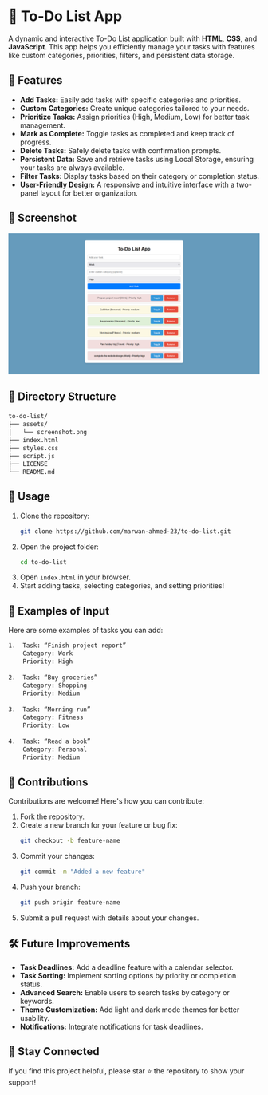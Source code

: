 # 📝 To-Do List App

A dynamic and interactive To-Do List application built with **HTML**, **CSS**, and **JavaScript**. This app helps you efficiently manage your tasks with features like custom categories, priorities, filters, and persistent data storage.

## 🚀 Features
- **Add Tasks:** Easily add tasks with specific categories and priorities.
- **Custom Categories:** Create unique categories tailored to your needs.
- **Prioritize Tasks:** Assign priorities (High, Medium, Low) for better task management.
- **Mark as Complete:** Toggle tasks as completed and keep track of progress.
- **Delete Tasks:** Safely delete tasks with confirmation prompts.
- **Persistent Data:** Save and retrieve tasks using Local Storage, ensuring your tasks are always available.
- **Filter Tasks:** Display tasks based on their category or completion status.
- **User-Friendly Design:** A responsive and intuitive interface with a two-panel layout for better organization.

## 📸 Screenshot

![To-Do List Screenshot](assets/screenshot.png "Screenshot of To-Do List App")

## 📂 Directory Structure
```plaintext
to-do-list/
├── assets/
│   └── screenshot.png
├── index.html
├── styles.css
├── script.js
├── LICENSE
└── README.md
```

## 📖 Usage
1. Clone the repository:
    ```bash
    git clone https://github.com/marwan-ahmed-23/to-do-list.git
    ```
2. Open the project folder:
    ```bash
    cd to-do-list
    ```
3. Open `index.html` in your browser.
4. Start adding tasks, selecting categories, and setting priorities!

## 🌟 Examples of Input

Here are some examples of tasks you can add:

	1.	Task: “Finish project report”
        Category: Work
        Priority: High
        
	2.	Task: “Buy groceries”
        Category: Shopping
        Priority: Medium
        
	3.	Task: “Morning run”
        Category: Fitness
        Priority: Low
        
	4.	Task: “Read a book”
        Category: Personal
        Priority: Medium

## 🤝 Contributions

Contributions are welcome! Here's how you can contribute:

1. Fork the repository.
2. Create a new branch for your feature or bug fix:
    ```bash
    git checkout -b feature-name
    ```
3. Commit your changes:
    ```bash
    git commit -m "Added a new feature"
    ```
4. Push your branch:
    ```bash
    git push origin feature-name
    ```
5. Submit a pull request with details about your changes.


## 🛠 Future Improvements
- **Task Deadlines:** Add a deadline feature with a calendar selector.
- **Task Sorting:** Implement sorting options by priority or completion status.
- **Advanced Search:** Enable users to search tasks by category or keywords.
- **Theme Customization:** Add light and dark mode themes for better usability.
- **Notifications:** Integrate notifications for task deadlines.

## 🌟 Stay Connected
If you find this project helpful, please star ⭐ the repository to show your support!
